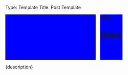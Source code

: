 Type: Template
Title: Post Template

<style>
    .home-post {
        display: flex;
        align-content: stretch;
        gap: 1em;
        background-color: var(--accent);
    }

    .home-post > div {
        background-color: #00f;
    }

    .home-post-header {
        text-align: left;
        width: 100%;
        flex-grow: 4;
    }

    .home-post-image {
        flex-shrink: 2;
        height: 10em;
        width: 20em;
        background-image: url('{image}');
        background-size: cover;
        background-position: center;
        border: 1px solid #000;
}

.home-post-title {
    padding: 0;
}

.home-post-info {
    font-size: 0.9em;
    margin-bottom: 0.5rem;
}
</style>

<div class="home-post">
        <div class="home-post-image">
        </div>

<div>
    <div class="home-post-header">
        <div class="home-post-info">
            <i class="fa-solid fa-clock"></i> <a href="{permalink}">{date}</a>
        <div class="home-post-title">
            <h1 class="large">{title}</h1>
            </div>
            </div>
            </div>
            </div>
</div>
<p>{description}</p>